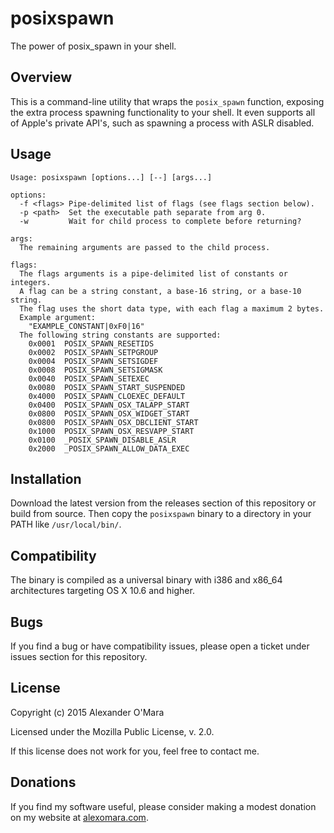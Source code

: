 # posixspawn

The power of posix_spawn in your shell.


## Overview

This is a command-line utility that wraps the `posix_spawn` function, exposing the extra process spawning functionality to your shell. It even supports all of Apple's private API's, such as spawning a process with ASLR disabled.


## Usage

```
Usage: posixspawn [options...] [--] [args...]

options:
  -f <flags> Pipe-delimited list of flags (see flags section below).
  -p <path>  Set the executable path separate from arg 0.
  -w         Wait for child process to complete before returning?

args:
  The remaining arguments are passed to the child process.

flags:
  The flags arguments is a pipe-delimited list of constants or integers.
  A flag can be a string constant, a base-16 string, or a base-10 string.
  The flag uses the short data type, with each flag a maximum 2 bytes.
  Example argument:
    "EXAMPLE_CONSTANT|0xF0|16"
  The following string constants are supported:
    0x0001  POSIX_SPAWN_RESETIDS
    0x0002  POSIX_SPAWN_SETPGROUP
    0x0004  POSIX_SPAWN_SETSIGDEF
    0x0008  POSIX_SPAWN_SETSIGMASK
    0x0040  POSIX_SPAWN_SETEXEC
    0x0080  POSIX_SPAWN_START_SUSPENDED
    0x4000  POSIX_SPAWN_CLOEXEC_DEFAULT
    0x0400  POSIX_SPAWN_OSX_TALAPP_START
    0x0800  POSIX_SPAWN_OSX_WIDGET_START
    0x0800  POSIX_SPAWN_OSX_DBCLIENT_START
    0x1000  POSIX_SPAWN_OSX_RESVAPP_START
    0x0100  _POSIX_SPAWN_DISABLE_ASLR
    0x2000  _POSIX_SPAWN_ALLOW_DATA_EXEC
```


## Installation

Download the latest version from the releases section of this repository or build from source. Then copy the `posixspawn` binary to a directory in your PATH like `/usr/local/bin/`.


## Compatibility

The binary is compiled as a universal binary with i386 and x86_64 architectures targeting OS X 10.6 and higher.


## Bugs

If you find a bug or have compatibility issues, please open a ticket under issues section for this repository.


## License

Copyright (c) 2015 Alexander O'Mara

Licensed under the Mozilla Public License, v. 2.0.

If this license does not work for you, feel free to contact me.


## Donations

If you find my software useful, please consider making a modest donation on my website at [alexomara.com](http://alexomara.com).
